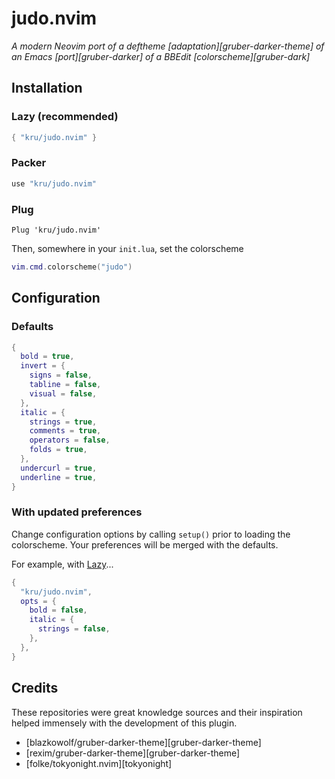 # judo.nvim

_A modern Neovim port of a deftheme [adaptation][gruber-darker-theme] of an Emacs
[port][gruber-darker] of a BBEdit [colorscheme][gruber-dark]_

## Installation

### Lazy (recommended)

```lua
{ "kru/judo.nvim" }
```

### Packer

```lua
use "kru/judo.nvim"
```

### Plug

```vim
Plug 'kru/judo.nvim'
```

Then, somewhere in your `init.lua`, set the colorscheme

```lua
vim.cmd.colorscheme("judo")
```

## Configuration

### Defaults

```lua
{
  bold = true,
  invert = {
    signs = false,
    tabline = false,
    visual = false,
  },
  italic = {
    strings = true,
    comments = true,
    operators = false,
    folds = true,
  },
  undercurl = true,
  underline = true,
}
```

### With updated preferences

Change configuration options by calling `setup()`
prior to loading the colorscheme. Your preferences
will be merged with the defaults.

For example, with [Lazy](https://github.com/folke/lazy.nvim.git)...

```lua
{
  "kru/judo.nvim",
  opts = {
    bold = false,
    italic = {
      strings = false,
    },
  },
}
```

## Credits

These repositories were great knowledge sources and their
inspiration helped immensely with the development of this plugin.

- [blazkowolf/gruber-darker-theme][gruber-darker-theme]
- [rexim/gruber-darker-theme][gruber-darker-theme]
- [folke/tokyonight.nvim][tokyonight]


